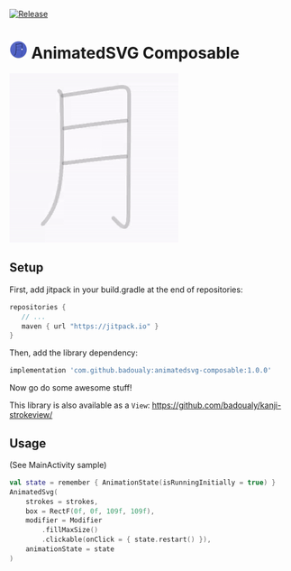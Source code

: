 [![Release](https://jitpack.io/v/badoualy/animatedsvg-composable.svg)](https://jitpack.io/#badoualy/animatedsvg-composable)

# <img src="https://github.com/badoualy/animatedsvg-composable/blob/master/ART/web_hi_res_512.png" width="32"> AnimatedSVG Composable
<img src="https://github.com/badoualy/animatedsvg-composable/blob/master/ART/preview.gif" width="300">

Setup
----------------

First, add jitpack in your build.gradle at the end of repositories:
 ```gradle
repositories {
    // ...
    maven { url "https://jitpack.io" }
}
```

Then, add the library dependency:
```gradle
implementation 'com.github.badoualy:animatedsvg-composable:1.0.0'
```


Now go do some awesome stuff!

This library is also available as a `View`: https://github.com/badoualy/kanji-strokeview/

Usage
----------------

(See MainActivity sample)
```kotlin
val state = remember { AnimationState(isRunningInitially = true) }
AnimatedSvg(
    strokes = strokes,
    box = RectF(0f, 0f, 109f, 109f),
    modifier = Modifier
        .fillMaxSize()
        .clickable(onClick = { state.restart() }),
    animationState = state
)
```
